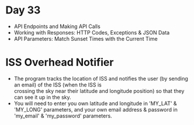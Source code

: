 # Day 33

- API Endpoints and Making API Calls
- Working with Responses: HTTP Codes, Exceptions & JSON Data
- API Parameters: Match Sunset Times with the Current Time

# ISS Overhead Notifier

- The program tracks the location of ISS and notifies the user (by sending an email) of the ISS (when the ISS is  
  crossing the sky near their latitude and longitude position) so that they can see it up in the sky.
- You will need to enter you own latitude and longitude in 'MY_LAT' & 'MY_LONG' parameters, and your own email address 
  & password in 'my_email' & 'my_password' parameters.
